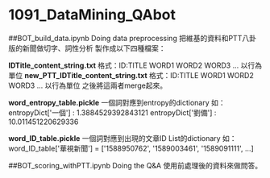 # 1091_DataMining_QAbot

##BOT_build_data.ipynb
Doing data preprocessing
把維基的資料和PTT八卦版的新聞做切字、詞性分析
製作成以下四種檔案：

**IDTitle_content_string.txt**
格式：ID:TITLE WORD1 WORD2 WORD3 ...
以行為單位
**new_PTT_IDTitle_content_string.txt**
格式：ID:TITLE WORD1 WORD2 WORD3 ...
以行為單位
之後將這兩者merge起來。

**word_entropy_table.pickle**
一個詞對應到entropy的dictionary
如：
entropyDict['一個'] : 1.3884529392843121
entropyDict['劉備'] : 10.011451220629336

**word_ID_table.pickle**
一個詞對應到出現的文章ID List的dictionary
如：
word_ID_table['華視新聞'] = ['1588950762', '1589003461', '1589091111', ...]


##BOT_scoring_withPTT.ipynb
Doing the Q&A
使用前處理後的資料來做問答。

